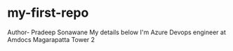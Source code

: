 # my-first-repo
Author- Pradeep Sonawane
My details below
I'm Azure Devops engineer at Amdocs Magarapatta Tower 2
